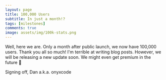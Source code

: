 ```yaml
---
layout: page
title: 100,000 Users
subtitle: In just a month!?
tags: [milestones]
comments: true
image: assets/img/100k-stats.png
---
```


Well, here we are. Only a month after public launch, we now have 100,000 users. Thank you all so much! I'm terrible at writing blog posts. However, we will be releasing a new update soon. We might even get premium in the future 👀

Signing off,
  Dan a.k.a. onyxcode
